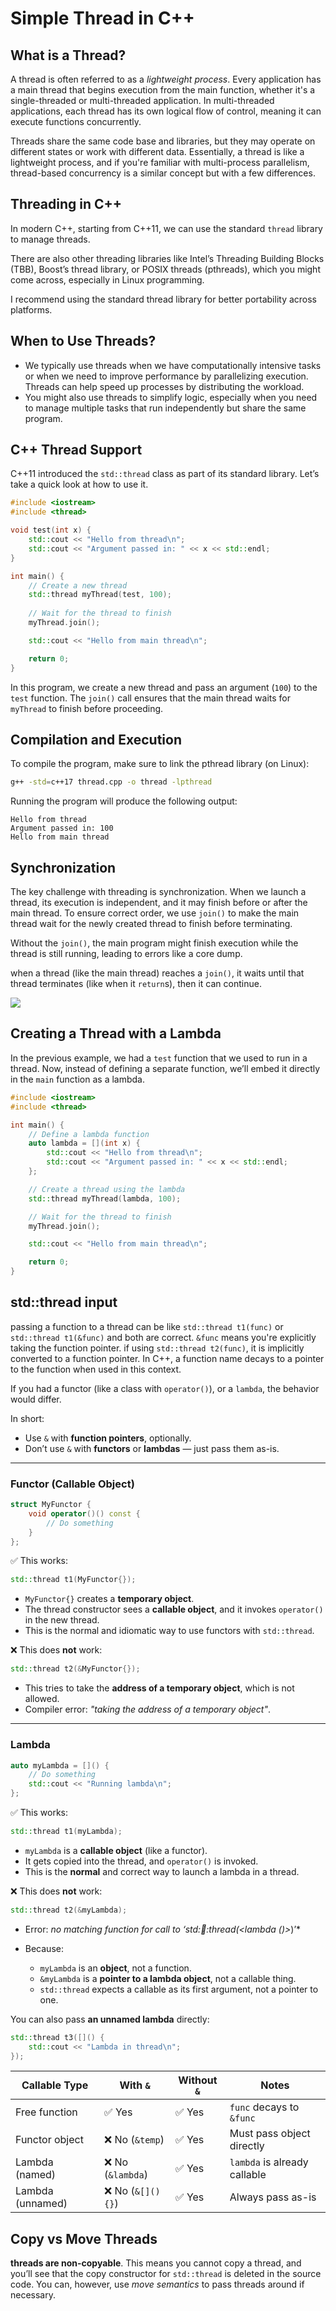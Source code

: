 # Simple Thread in C++

## What is a Thread?

A thread is often referred to as a *lightweight process*. Every application has a main thread that begins execution from the main function, whether it's a single-threaded or multi-threaded application. In multi-threaded applications, each thread has its own logical flow of control, meaning it can execute functions concurrently. 

Threads share the same code base and libraries, but they may operate on different states or work with different data. Essentially, a thread is like a lightweight process, and if you're familiar with multi-process parallelism, thread-based concurrency is a similar concept but with a few differences.

## Threading in C++

In modern C++, starting from C++11, we can use the standard `thread` library to manage threads. 

There are also other threading libraries like Intel’s Threading Building Blocks (TBB), Boost’s thread library, or POSIX threads (pthreads), which you might come across, especially in Linux programming. 

I recommend using the standard thread library for better portability across platforms.

## When to Use Threads?

- We typically use threads when we have computationally intensive tasks or when we need to improve performance by parallelizing execution. Threads can help speed up processes by distributing the workload. 
- You might also use threads to simplify logic, especially when you need to manage multiple tasks that run independently but share the same program.

## C++ Thread Support

C++11 introduced the `std::thread` class as part of its standard library. Let’s take a quick look at how to use it.

```cpp
#include <iostream>
#include <thread>

void test(int x) {
    std::cout << "Hello from thread\n";
    std::cout << "Argument passed in: " << x << std::endl;
}

int main() {
    // Create a new thread
    std::thread myThread(test, 100);
    
    // Wait for the thread to finish
    myThread.join();

    std::cout << "Hello from main thread\n";

    return 0;
}
```

In this program, we create a new thread and pass an argument (`100`) to the `test` function. The `join()` call ensures that the main thread waits for `myThread` to finish before proceeding.

## Compilation and Execution

To compile the program, make sure to link the pthread library (on Linux):

```bash
g++ -std=c++17 thread.cpp -o thread -lpthread
```

Running the program will produce the following output:

```
Hello from thread
Argument passed in: 100
Hello from main thread
```

## Synchronization

The key challenge with threading is synchronization. When we launch a thread, its execution is independent, and it may finish before or after the main thread. To ensure correct order, we use `join()` to make the main thread wait for the newly created thread to finish before terminating.

Without the `join()`, the main program might finish execution while the thread is still running, leading to errors like a core dump. 

when a thread (like the main thread) reaches a `join()`, it waits until that thread terminates (like when it `return`s), then it can continue.

![](thread.png)

## Creating a Thread with a Lambda

In the previous example, we had a `test` function that we used to run in a thread. Now, instead of defining a separate function, we’ll embed it directly in the `main` function as a lambda.

```cpp
#include <iostream>
#include <thread>

int main() {
    // Define a lambda function
    auto lambda = [](int x) {
        std::cout << "Hello from thread\n";
        std::cout << "Argument passed in: " << x << std::endl;
    };

    // Create a thread using the lambda
    std::thread myThread(lambda, 100);

    // Wait for the thread to finish
    myThread.join();

    std::cout << "Hello from main thread\n";

    return 0;
}
```

## std::thread input

passing a function to a thread can be like `std::thread t1(func)` or `std::thread t1(&func)` and both are correct. `&func` means you're explicitly taking the function pointer. if using `std::thread t2(func)`, it is implicitly converted to a function pointer. In C++, a function name decays to a pointer to the function when used in this context.

If you had a functor (like a class with `operator()`), or a `lambda`, the behavior would differ. 

In short: 
* Use `&` with **function pointers**, optionally.
* Don’t use `&` with **functors** or **lambdas** — just pass them as-is.

---

### Functor (Callable Object)

```cpp
struct MyFunctor {
    void operator()() const {
        // Do something
    }
};
```

✅ This works:

```cpp
std::thread t1(MyFunctor{});
```

* `MyFunctor{}` creates a **temporary object**.
* The thread constructor sees a **callable object**, and it invokes `operator()` in the new thread.
* This is the normal and idiomatic way to use functors with `std::thread`.

❌ This does **not** work:

```cpp
std::thread t2(&MyFunctor{});
```

* This tries to take the **address of a temporary object**, which is not allowed.
* Compiler error: *"taking the address of a temporary object"*.

---

### Lambda 

```cpp
auto myLambda = []() {
    // Do something
    std::cout << "Running lambda\n";
};
```

✅ This works:

```cpp
std::thread t1(myLambda);
```

* `myLambda` is a **callable object** (like a functor).
* It gets copied into the thread, and `operator()` is invoked.
* This is the **normal** and correct way to launch a lambda in a thread.

❌ This does **not** work:

```cpp
std::thread t2(&myLambda);
```

* Error: *no matching function for call to ‘std::thread::thread(\<lambda ()>*)’\*
* Because:

  * `myLambda` is an **object**, not a function.
  * `&myLambda` is a **pointer to a lambda object**, not a callable thing.
  * `std::thread` expects a callable as its first argument, not a pointer to one.

You can also pass **an unnamed lambda** directly:

```cpp
std::thread t3([]() {
    std::cout << "Lambda in thread\n";
});
```

| Callable Type    | With `&`         | Without `&` | Notes                        |
| ---------------- | ---------------- | ----------- | ---------------------------- |
| Free function    | ✅ Yes            | ✅ Yes       | `func` decays to `&func`     |
| Functor object   | ❌ No (`&temp`)   | ✅ Yes       | Must pass object directly    |
| Lambda (named)   | ❌ No (`&lambda`) | ✅ Yes       | `lambda` is already callable |
| Lambda (unnamed) | ❌ No (`&[](){}`) | ✅ Yes       | Always pass as-is            |


## Copy vs Move Threads

**threads are non-copyable**. This means you cannot copy a thread, and you’ll see that the copy constructor for `std::thread` is deleted in the source code. You can, however, use *move semantics* to pass threads around if necessary.